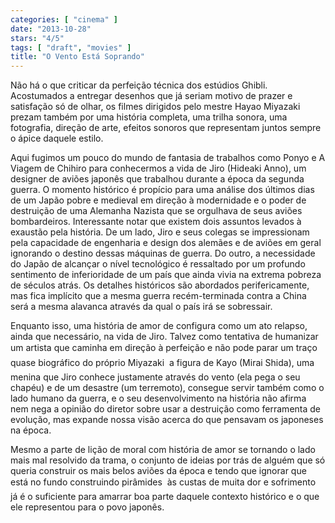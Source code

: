 ```yaml
---
categories: [ "cinema" ]
date: "2013-10-28"
stars: "4/5"
tags: [ "draft", "movies" ]
title: "O Vento Está Soprando"
---
```

Não há o que criticar da perfeição técnica dos estúdios
Ghibli. Acostumados a entregar desenhos que já seriam motivo de prazer
e satisfação só de olhar, os filmes dirigidos pelo mestre Hayao
Miyazaki prezam também por uma história completa, uma trilha sonora,
uma fotografia, direção de arte, efeitos sonoros que representam juntos
sempre o ápice daquele estilo.

Aqui fugimos um pouco do mundo de fantasia de trabalhos como Ponyo e
A Viagem de Chihiro para conhecermos a vida de Jiro (Hideaki Anno),
um designer de aviões japonês que trabalhou durante a época da
segunda guerra. O momento histórico é propício para uma análise dos
últimos dias de um Japão pobre e medieval em direção à modernidade
e o poder de destruição de uma Alemanha Nazista que se orgulhava de
seus aviões bombardeiros. Interessante notar que existem dois assuntos
levados à exaustão pela história. De um lado, Jiro e seus colegas
se impressionam pela capacidade de engenharia e design dos alemães e
de aviões em geral ignorando o destino dessas máquinas de guerra. Do
outro, a necessidade do Japão de alcançar o nível tecnológico é
ressaltado por um profundo sentimento de inferioridade de um país que
ainda vivia na extrema pobreza de séculos atrás. Os detalhes históricos
são abordados perifericamente, mas fica implícito que a mesma guerra
recém-terminada contra a China será a mesma alavanca através da qual
o país irá se sobressair.

Enquanto isso, uma história de amor de configura como um ato relapso,
ainda que necessário, na vida de Jiro. Talvez como tentativa de humanizar
um artista que caminha em direção à perfeição e não pode parar
 um traço quase biográfico do próprio Miyazaki  a figura de Kayo
(Mirai Shida), uma menina que Jiro conhece justamente através do vento
(ela pega o seu chapéu) e de um desastre (um terremoto), consegue
servir também como o lado humano da guerra, e o seu desenvolvimento
na história não afirma nem nega a opinião do diretor sobre usar a
destruição como ferramenta de evolução, mas expande nossa visão
acerca do que pensavam os japoneses na época.

Mesmo a parte de lição de moral com história de amor se tornando
o lado mais mal resolvido da trama, o conjunto de ideias por trás de
alguém que só queria construir os mais belos aviões da época e tendo
que ignorar que está no fundo construindo pirâmides  às custas de
muita dor e sofrimento  já é o suficiente para amarrar boa parte
daquele contexto histórico e o que ele representou para o povo japonês.

